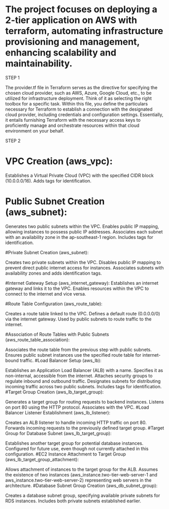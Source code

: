 #  The project focuses on deploying a 2-tier application on AWS with terraform, automating infrastructure provisioning and management, enhancing scalability and maintainability.

STEP 1

The provider.tf file in Terraform serves as the directive for specifying the chosen cloud provider, such as AWS, Azure, Google Cloud, etc., to be utilized for infrastructure deployment. Think of it as selecting the right toolbox for a specific task.
Within this file, you define the particulars necessary for Terraform to establish a connection with the designated cloud provider, including credentials and configuration settings. Essentially, it entails furnishing Terraform with the necessary access keys to proficiently manage and orchestrate resources within that cloud environment on your behalf.

STEP 2

# VPC Creation (aws_vpc):

Establishes a Virtual Private Cloud (VPC) with the specified CIDR block (10.0.0.0/16).
Adds tags for identification.

# Public Subnet Creation (aws_subnet):

Generates two public subnets within the VPC.
Enables public IP mapping, allowing instances to possess public IP addresses.
Associates each subnet with an availability zone in the ap-southeast-1 region.
Includes tags for identification.

#Private Subnet Creation (aws_subnet):

Creates two private subnets within the VPC.
Disables public IP mapping to prevent direct public internet access for instances.
Associates subnets with availability zones and adds identification tags.

#Internet Gateway Setup (aws_internet_gateway):
Establishes an internet gateway and links it to the VPC.
Enables resources within the VPC to connect to the internet and vice versa.

#Route Table Configuration (aws_route_table):

Creates a route table linked to the VPC.
Defines a default route (0.0.0.0/0) via the internet gateway.
Used by public subnets to route traffic to the internet.

#Association of Route Tables with Public Subnets (aws_route_table_association):

Associates the route table from the previous step with public subnets.
Ensures public subnet instances use the specified route table for internet-bound traffic.
#Load Balancer Setup (aws_lb):

Establishes an Application Load Balancer (ALB) with a name.
Specifies it as non-internal, accessible from the internet.
Attaches security groups to regulate inbound and outbound traffic.
Designates subnets for distributing incoming traffic across two public subnets.
Includes tags for identification.
#Target Group Creation (aws_lb_target_group):

Generates a target group for routing requests to backend instances.
Listens on port 80 using the HTTP protocol.
Associates with the VPC.
#Load Balancer Listener Establishment (aws_lb_listener):

Creates an ALB listener to handle incoming HTTP traffic on port 80.
Forwards incoming requests to the previously defined target group.
#Target Group for Database Subnet (aws_lb_target_group):

Establishes another target group for potential database instances.
Configured for future use, even though not currently attached in this configuration.
#EC2 Instance Attachment to Target Group (aws_lb_target_group_attachment):

Allows attachment of instances to the target group for the ALB.
Assumes the existence of two instances (aws_instance.two-tier-web-server-1 and aws_instance.two-tier-web-server-2) representing web servers in the architecture.
#Database Subnet Group Creation (aws_db_subnet_group):

Creates a database subnet group, specifying available private subnets for RDS instances.
Includes both private subnets established earlier.
